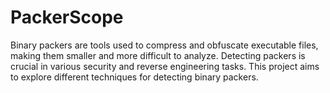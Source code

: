# PackerScope
Binary packers are tools used to compress and obfuscate executable files, making them smaller and more difficult to analyze. Detecting packers is crucial in various security and reverse engineering tasks. This project aims to explore different techniques for detecting binary packers.

